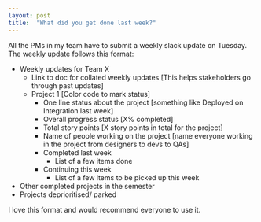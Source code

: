 ```yaml
---
layout: post
title:  "What did you get done last week?"
---
```


All the PMs in my team have to submit a weekly slack update on Tuesday. The weekly update follows this format:

- Weekly updates for Team X
  - Link to doc for collated weekly updates [This helps stakeholders go through past updates]
  - Project 1 [Color code to mark status]
    - One line status about the project [something like Deployed on Integration last week]
    - Overall progress status [X% completed]
    - Total story points [X story points in total for the project]
    - Name of people working on the project [name everyone working in the project from designers to devs to QAs]
    - Completed last week
      - List of a few items done
    - Continuing this week
      - List of a few items to be picked up this week
- Other completed projects in the semester
- Projects deprioritised/ parked

I love this format and would recommend everyone to use it.
